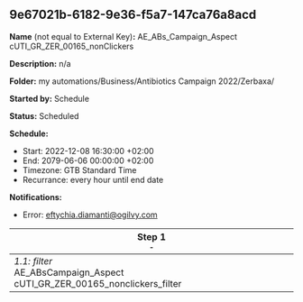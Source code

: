 ## 9e67021b-6182-9e36-f5a7-147ca76a8acd

**Name** (not equal to External Key)**:** AE_ABs_Campaign_Aspect cUTI_GR_ZER_00165_nonClickers

**Description:** n/a

**Folder:** my automations/Business/Antibiotics Campaign 2022/Zerbaxa/

**Started by:** Schedule

**Status:** Scheduled

**Schedule:**

* Start: 2022-12-08 16:30:00 +02:00
* End: 2079-06-06 00:00:00 +02:00
* Timezone: GTB Standard Time
* Recurrance: every hour until end date

**Notifications:**

* Error: eftychia.diamanti@ogilvy.com

| Step 1<br>_<small>-</small>_ |
| --- |
| _1.1: filter_<br>AE_ABsCampaign_Aspect cUTI_GR_ZER_00165_nonclickers_filter |
